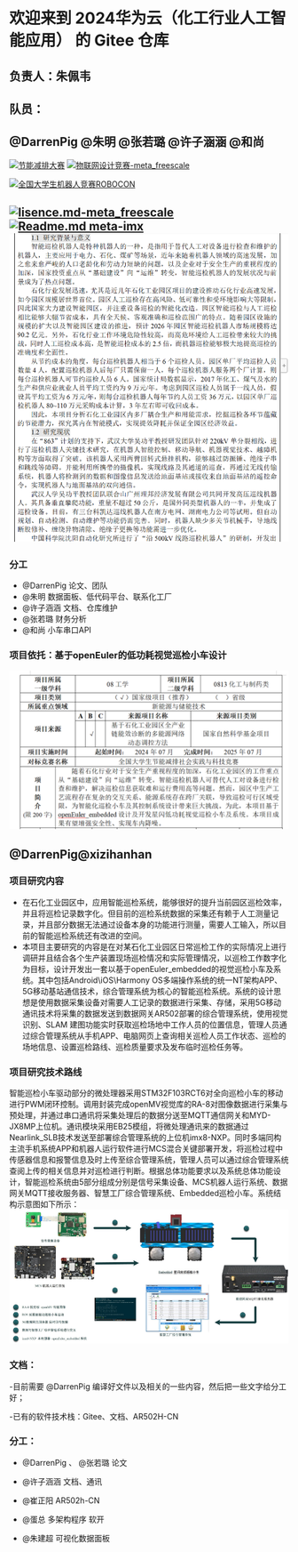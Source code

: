 # 欢迎来到 2024华为云（化工行业人工智能应用） 的 Gitee 仓库
## 负责人：朱佩韦 
## 队员：
  @DarrenPig @朱明 @张若璐 @许子涵涵  @和尚  
---
[![节能减排大赛](https://img.shields.io/badge/节能减排大赛-仓库-blue)](https://gitee.com/darrenpig/new_energy_coder_club/tree/master/%E8%8A%82%E8%83%BD%E5%87%8F%E6%8E%92%E5%A4%A7%E8%B5%9B%EF%BC%88Nearlink%E5%B0%8F%E8%BD%A6%E8%AE%A1%E5%88%92%EF%BC%89)         [![物联网设计竞赛-meta_freescale](https://img.shields.io/badge/物联网设计竞赛-仓库-brightgreen)](https://gitee.com/darrenpig/new_energy_coder_club/tree/master/2024%E7%89%A9%E8%81%94%E7%BD%91%E8%AE%BE%E8%AE%A1%E7%AB%9E%E8%B5%9B%EF%BC%88Huawei%E6%95%B0%E9%80%9A%EF%BC%89)

[![全国大学生机器人竞赛ROBOCON](https://img.shields.io/badge/ROBOCON竞赛-全国大学生机器人竞赛-green)](https://gitee.com/darrenpig/new_energy_coder_club/tree/master/2024%E5%85%A8%E5%9B%BD%E6%9C%BA%E5%99%A8%E4%BA%BA%E7%AB%9E%E8%B5%9B_ROBOCON)

[![lisence.md-meta_freescale](https://img.shields.io/badge/lisence.md-Markdown-violet
)](https://gitee.com/darrenpig/new_energy_coder_club/blob/master/LICENSE.md)
[![Readme.md meta-imx](https://img.shields.io/badge/Readme.md-Markdown-8A2BE2
)](https://gitee.com/darrenpig/new_energy_coder_club/blob/master/README.md)
![研究过程](../Image/1.1%E9%A1%B9%E7%9B%AE%E8%83%8C%E6%99%AF.png)
---
### 分工
-  @DarrenPig 论文、团队
-  @朱明 数据面板、低代码平台、联系化工厂
-  @许子涵涵 文档、仓库维护
-  @张若璐 财务分析
-  @和尚 小车串口API
### 项目依托：基于openEuler的低功耗视觉巡检小车设计
![输入图片说明](../Image/oeCar%E9%A1%B9%E7%9B%AE%E4%BE%9D%E6%89%98.png)

## @DarrenPig@xizihanhan


### 项目研究内容
- 在石化工业园区中，应用智能巡检系统，能够很好的提升当前园区巡检效率，并且将巡检记录数字化。但目前的巡检系统数据的采集还有赖于人工测量记录，并且部分数据无法通过设备本身的功能进行测量，需要人工输入，所以目前的智能巡检系统还有改进的空间。
- 本项目主要研究的内容是在对某石化工业园区日常巡检工作的实际情况上进行调研并且结合各个生产装置现场巡检情况和实际管理情况，以巡检工作数字化为目标，设计开发出一套以基于openEuler_embedded的视觉巡检小车及系统。其中包括Android\iOS\Harmony OS多端操作系统的统一NT架构APP、5G移动基站通信技术，综合管理系统为核心的智能巡检系统。系统的设计思想是使用数据采集设备对需要人工记录的数据进行采集、存储，采用5G移动通讯技术将采集的数据发送到数据网关AR502部署的综合管理系统，使用视觉识别、SLAM 建图功能实时获取巡检场地中工作人员的位置信息，管理人员通过综合管理系统从手机APP、电脑网页上查询相关巡检人员工作状态、巡检的场地信息、设置巡检路线、巡检质量要求及发布临时巡检任务等。

### 项目研究技术路线
智能巡检小车驱动部分的微处理器采用STM32F103RCT6对全向巡检小车的移动进行PWM闭环控制。调用封装完成openMV视觉库的RA-8对图像数据进行采集与预处理，并通过串口通讯将采集处理后的数据分送至MQTT通信网关和MYD-JX8MP上位机。通讯模块采用EB25模组，将微处理通讯来的数据通过Nearlink_SLB技术发送至部署综合管理系统的上位机imx8-NXP。同时多端同构主流手机系统APP和机器人运行软件进行MCS混合关键部署开发，将巡检过程中传感器信息和报警信息及时上传至综合管理系统，管理人员可以通过综合管理系统查阅上传的相关信息并对巡检进行判断。根据总体功能要求以及系统总体功能设计，智能巡检系统由5部分组成分别是信号采集设备、MCS机器人运行系统、数据网关MQTT接收服务器、智慧工厂综合管理系统、Embedded巡检小车。系统结构示意图如下所示：
![项目研究技术路线](../Image/%E9%A1%B9%E7%9B%AE%E6%8A%80%E6%9C%AF%E8%B7%AF%E7%BA%BF%E5%9B%BE.png)

### 文档：

-目前需要 @DarrenPig 编译好文件以及相关的一些内容，然后把一些文字给分工好；

-已有的软件技术栈：Gitee、文档、AR502H-CN



### 分工：

- @DarrenPig 、 @张若璐  论文

- @许子涵涵  文档、通讯

- @崔正阳  AR502h-CN

- @蛋总 多架构程序 软开

-  @朱建超  可视化数据面板
